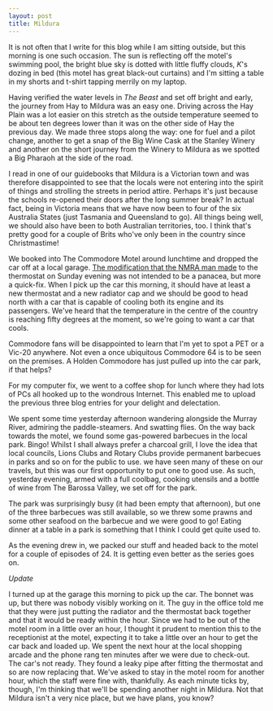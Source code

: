 ```yaml
---
layout: post
title: Mildura
---
```





It is not often that I write for this blog while I am sitting outside, but this
morning is one such occasion. The sun is reflecting off the motel's swimming
pool, the bright blue sky is dotted with little fluffy clouds, _K_'s dozing in
bed (this motel has great black-out curtains) and I'm sitting a table in my
shorts and t-shirt tapping merrily on my laptop.


Having verified the water levels in _The Beast_ and set off bright and early,
the journey from Hay to Mildura was an easy one. Driving across the Hay Plain
was a lot easier on this stretch as the outside temperature seemed to be about
ten degrees lower than it was on the other side of Hay the previous day. We made
three stops along the way: one for fuel and a pilot change, another to get a
snap of the Big Wine Cask at the Stanley Winery and another on the short journey
from the Winery to Mildura as we spotted a Big Pharaoh at the side of the road.


I read in one of our guidebooks that Mildura is a Victorian town and was
therefore disappointed to see that the locals were not entering into the spirit
of things and strolling the streets in period attire. Perhaps it's just because
the schools re-opened their doors after the long summer break? In actual fact,
being in Victoria means that we have now been to four of the six Australia
States (just Tasmania and Queensland to go). All things being well, we should
also have been to both Australian territories, too. I think that's pretty good
for a couple of Brits who've only been in the country since Christmastime!



We booked into The Commodore Motel around lunchtime and dropped the car off at a
local garage. [The modification that the NMRA man made](/blog/2006/01/29/hay/)
to the thermostat on Sunday evening was not intended to be a panacea, but more a
quick-fix. When I pick up the car this morning, it should have at least a new
thermostat and a new radiator cap and we should be good to head north with a car
that is capable of cooling both its engine and its passengers. We've heard that
the temperature in the centre of the country is reaching fifty degrees at the
moment, so we're going to want a car that cools.


Commodore fans will be disappointed to learn that I'm yet to spot a PET or a
Vic-20 anywhere. Not even a once ubiquitous Commodore 64 is to be seen on the
premises. A Holden Commodore has just pulled up into the car park, if that
helps?


For my computer fix, we went to a coffee shop for lunch where they had lots of
PCs all hooked up to the wondrous Internet. This enabled me to upload the
previous three blog entries for your delight and delectation.


We spent some time yesterday afternoon wandering alongside the Murray River,
admiring the paddle-steamers. And swatting flies. On the way back towards the
motel, we found some gas-powered barbecues in the local park. Bingo! Whilst I
shall always prefer a charcoal grill, I love the idea that local councils, Lions
Clubs and Rotary Clubs provide permanent barbecues in parks and so on for the
public to use. we have seen many of these on our travels, but this was our first
opportunity to put one to good use. As such, yesterday evening, armed with a
full coolbag, cooking utensils and a bottle of wine from The Barossa Valley, we
set off for the park.



The park was surprisingly busy (it had been empty that afternoon), but one of
the three barbecues was still available, so we threw some prawns and some other
seafood on the barbecue and we were good to go! Eating dinner at a table in a
park is something that I think I could get quite used to.


As the evening drew in, we packed our stuff and headed back to the motel for a
couple of episodes of 24. It is getting even better as the series goes on.


_*Update*_


I turned up at the garage this morning to pick up the car. The bonnet was up,
but there was nobody visibly working on it. The guy in the office told me that
they were just putting the radiator and the thermostat back together and that it
would be ready within the hour. Since we had to be out of the motel room in a
little over an hour, I thought it prudent to mention this to the receptionist at
the motel, expecting it to take a little over an hour to get the car back and
loaded up. We spent the next hour at the local shopping arcade and the phone
rang ten minutes after we were due to check-out. The car's not ready. They found
a leaky pipe after fitting the thermostat and so are now replacing that. We've
asked to stay in the motel room for another hour, which the staff were fine
with, thankfully. As each minute ticks by, though, I'm thinking that we'll be
spending another night in Mildura. Not that Mildura isn't a very nice place, but
we have plans, you know?


